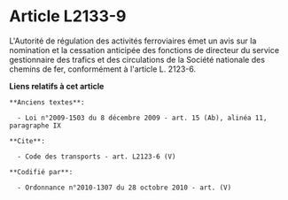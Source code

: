 # Article L2133-9

L'Autorité de régulation des activités ferroviaires émet un avis sur la nomination et la cessation anticipée des fonctions de
directeur du service gestionnaire des trafics et des circulations de la Société nationale des chemins de fer, conformément à
l'article L. 2123-6.

**Liens relatifs à cet article**

	**Anciens textes**:

	  - Loi n°2009-1503 du 8 décembre 2009 - art. 15 (Ab), alinéa 11, paragraphe IX

	**Cite**:

	  - Code des transports - art. L2123-6 (V)

	**Codifié par**:

	  - Ordonnance n°2010-1307 du 28 octobre 2010 - art. (V)
